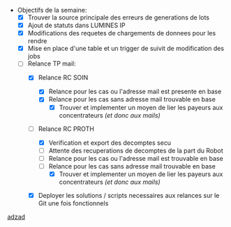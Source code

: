 - Objectifs de la semaine:
	- [x] Trouver la source principale des erreurs de generations de lots
	- [x] Ajout de statuts dans LUMINES IP
	- [x] Modifications des requetes de chargements de donnees pour les rendre 
	- [x] Mise en place d'une table et un trigger de suivit de modification des jobs
	- [ ] Relance TP mail:
		- [x] Relance RC SOIN
			- [x] Relance pour les cas ou l'adresse mail est presente en base
			- [x] Relance pour les cas sans adresse mail trouvable en base
				- [x] Trouver et implementer un moyen de lier les payeurs aux concentrateurs *(et donc aux mails)*
		- [ ] Relance RC PROTH
			- [x] Verification et export des decomptes secu
			- [ ] Attente des recuperations de decomptes de la part du Robot
			- [ ] Relance pour les cas ou l'adresse mail est trouvable en base
			- [ ] Relance pour les cas sans adresse mail trouvable en base
				- [x] Trouver et implementer un moyen de lier les payeurs aux concentrateurs *(et donc aux mails)*
		- [x] Deployer les solutions / scripts necessaires aux relances sur le Git une fois fonctionnels


[adzad](aaa)